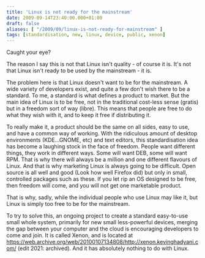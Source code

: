 ```yaml
---
title: 'Linux is not ready for the mainstream'
date: 2009-09-14T23:40:00.000+01:00
draft: false
aliases: [ "/2009/09/linux-is-not-ready-for-mainstream" ]
tags: [standardisation, new, linux, device, public, xenon]
---
```


Caught your eye?

The reason I say this is not that Linux isn't quality - of course it is.
It's not that Linux isn't ready to be used by the mainstream - it is.

The problem here is that Linux doesn't want to be for the mainstream. A wide variety of developers exist, and quite a few don't wish there to be a standard. To me, a standard is what defines a product to market. But the main idea of Linux is to be free, not in the traditional cost-less sense (gratis) but in a freedom sort of way (libre). This means that people are free to do what they wish with it, and to keep it free if distributing it.

To really make it, a product should be the same on all sides, easy to use, and have a common way of working. With the ridiculous amount of desktop environments (KDE...GNOME, etc) and text editors, this standardisation idea has become a laughing stock in the face of freedom. People want different things, they work in different ways. Some will want DEB, some will want RPM. That is why there will always be a million and one different flavours of Linux. And that is why marketing Linux is always going to be difficult. Open source is all well and good (Look how well Firefox did) but only in small, controlled packages such as these. If you let rip an OS designed to be free, then freedom will come, and you will not get one marketable product.

That is why, sadly, while the individual people who use Linux may like it, but Linux is simply too free to be for the mainstream.

To try to solve this, an ongoing project to create a standard easy-to-use small whole system, primarily for new small less-powerful devices, merging the gap between your computer and the cloud is encouraging developers to come and join. It is called Xenon, and is located at https://web.archive.org/web/20100107134808/http://xenon.kevinghadyani.com/ (edit 2021: archived). And it has absolutely nothing to do with Linux.
